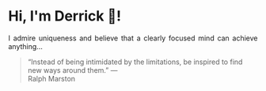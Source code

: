 # Hi, I'm Derrick 👋!
<p align="justify">I admire uniqueness and believe that a clearly focused mind can achieve anything...</p> 
<!-- #quote-start -->
<blockquote>&ldquo;Instead of being intimidated by the limitations, be inspired to find new ways around them.&rdquo; &mdash; <footer>Ralph Marston</footer></blockquote>
<!-- #quote-end -->
